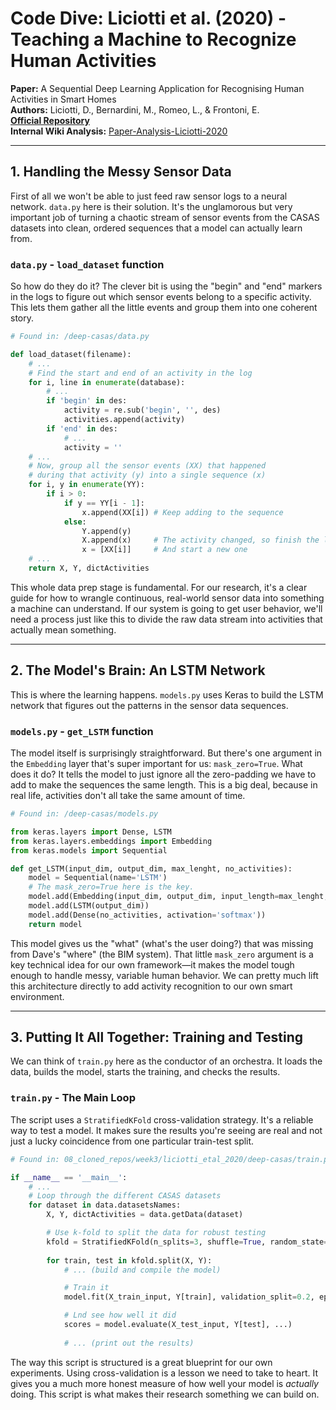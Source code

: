 # Code Dive: Liciotti et al. (2020) - Teaching a Machine to Recognize Human Activities

**Paper:** A Sequential Deep Learning Application for Recognising Human Activities in Smart Homes <br>
**Authors:** Liciotti, D., Bernardini, M., Romeo, L., & Frontoni, E. <br>
[**Official Repository**](https://github.com/danielelic/deep-casas) <br>
**Internal Wiki Analysis:** [Paper-Analysis-Liciotti-2020](https://github.com/ehkarabasbu/swe577-inclusive-participatory-smart-environments/wiki/Related-Work#liciotti-et-al-2020---a-sequential-deep-learning-application-for-recognising-human-activities-in-smart-homes)

---

## 1. Handling the Messy Sensor Data

First of all we won't be able to just feed raw sensor logs to a neural network. `data.py` here is their solution. It's the unglamorous but very important job of turning a chaotic stream of sensor events from the CASAS datasets into clean, ordered sequences that a model can actually learn from.

### `data.py` - `load_dataset` function

So how do they do it? The clever bit is using the "begin" and "end" markers in the logs to figure out which sensor events belong to a specific activity. This lets them gather all the little events and group them into one coherent story.

```python
# Found in: /deep-casas/data.py

def load_dataset(filename):
    # ...
    # Find the start and end of an activity in the log
    for i, line in enumerate(database):
        # ...
        if 'begin' in des:
            activity = re.sub('begin', '', des)
            activities.append(activity)
        if 'end' in des:
            # ...
            activity = ''
    # ...
    # Now, group all the sensor events (XX) that happened
    # during that activity (y) into a single sequence (x)
    for i, y in enumerate(YY):
        if i > 0:
            if y == YY[i - 1]:
                x.append(XX[i]) # Keep adding to the sequence
            else:
                Y.append(y)
                X.append(x)     # The activity changed, so finish the last sequence
                x = [XX[i]]     # And start a new one
    # ...
    return X, Y, dictActivities
```

This whole data prep stage is fundamental. For our research, it's a clear guide for how to wrangle continuous, real-world sensor data into something a machine can understand. If our system is going to get user behavior, we'll need a process just like this to divide the raw data stream into activities that actually mean something.

---

## 2. The Model's Brain: An LSTM Network

This is where the learning happens. `models.py` uses Keras to build the LSTM network that figures out the patterns in the sensor data sequences.

### `models.py` - `get_LSTM` function

The model itself is surprisingly straightforward. But there's one argument in the `Embedding` layer that's super important for us: `mask_zero=True`. What does it do? It tells the model to just ignore all the zero-padding we have to add to make the sequences the same length. This is a big deal, because in real life, activities don't all take the same amount of time.

```python
# Found in: /deep-casas/models.py

from keras.layers import Dense, LSTM
from keras.layers.embeddings import Embedding
from keras.models import Sequential

def get_LSTM(input_dim, output_dim, max_lenght, no_activities):
    model = Sequential(name='LSTM')
    # The mask_zero=True here is the key.
    model.add(Embedding(input_dim, output_dim, input_length=max_lenght, mask_zero=True))
    model.add(LSTM(output_dim))
    model.add(Dense(no_activities, activation='softmax'))
    return model
```

This model gives us the "what" (what's the user doing?) that was missing from Dave's "where" (the BIM system). That little `mask_zero` argument is a key technical idea for our own framework—it makes the model tough enough to handle messy, variable human behavior. We can pretty much lift this architecture directly to add activity recognition to our own smart environment.

---

## 3. Putting It All Together: Training and Testing

We can think of `train.py` here as the conductor of an orchestra. It loads the data, builds the model, starts the training, and checks the results. 

### `train.py` - The Main Loop

The script uses a `StratifiedKFold` cross-validation strategy. It's a reliable way to test a model. It makes sure the results you're seeing are real and not just a lucky coincidence from one particular train-test split.

```python
# Found in: 08_cloned_repos/week3/liciotti_etal_2020/deep-casas/train.py

if __name__ == '__main__':
    # ...
    # Loop through the different CASAS datasets
    for dataset in data.datasetsNames:
        X, Y, dictActivities = data.getData(dataset)

        # Use k-fold to split the data for robust testing
        kfold = StratifiedKFold(n_splits=3, shuffle=True, random_state=seed)
        
        for train, test in kfold.split(X, Y):
            # ... (build and compile the model)

            # Train it
            model.fit(X_train_input, Y[train], validation_split=0.2, epochs=epochs, ...)

            # Lnd see how well it did
            scores = model.evaluate(X_test_input, Y[test], ...)
            
            # ... (print out the results)
```

The way this script is structured is a great blueprint for our own experiments. Using cross-validation is a lesson we need to take to heart. It gives you a much more honest measure of how well your model is *actually* doing. This script is what makes their research something we can build on.

